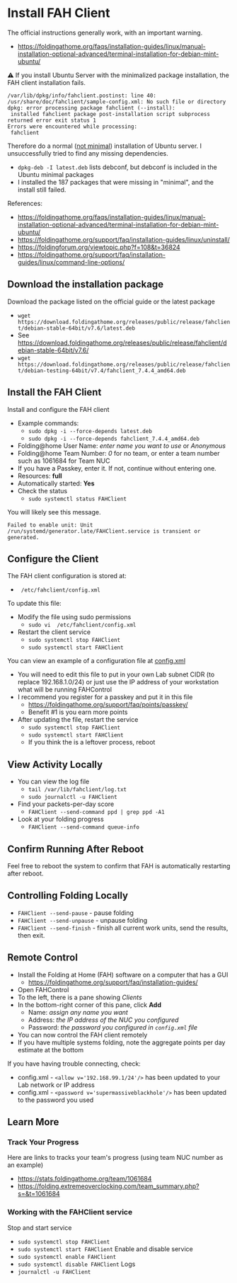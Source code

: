 # Install FAH Client
The official instructions generally work, with an important warning.
- https://foldingathome.org/faqs/installation-guides/linux/manual-installation-optional-advanced/terminal-installation-for-debian-mint-ubuntu/

⚠️ If you install Ubuntu Server with the minimalized package installation, the FAH client installation fails.
~~~~
/var/lib/dpkg/info/fahclient.postinst: line 40: /usr/share/doc/fahclient/sample-config.xml: No such file or directory
dpkg: error processing package fahclient (--install):
 installed fahclient package post-installation script subprocess returned error exit status 1
Errors were encountered while processing:
 fahclient
~~~~
Therefore do a normal (<ins>not minimal</ins>) installation of Ubuntu server. I unsuccessfully tried to find any missing dependencies.
- `dpkg-deb -I latest.deb` lists debconf, but debconf is included in the Ubuntu minimal packages
- I installed the 187 packages that were missing in "minimal", and the install still failed.

References:
- https://foldingathome.org/faqs/installation-guides/linux/manual-installation-optional-advanced/terminal-installation-for-debian-mint-ubuntu/
- https://foldingathome.org/support/faq/installation-guides/linux/uninstall/
- https://foldingforum.org/viewtopic.php?f=108&t=36824
- https://foldingathome.org/support/faq/installation-guides/linux/command-line-options/

## Download the installation package
Download the package listed on the official guide or the latest package
- `wget https://download.foldingathome.org/releases/public/release/fahclient/debian-stable-64bit/v7.6/latest.deb`
- See https://download.foldingathome.org/releases/public/release/fahclient/debian-stable-64bit/v7.6/
- `wget https://download.foldingathome.org/releases/public/release/fahclient/debian-testing-64bit/v7.4/fahclient_7.4.4_amd64.deb`

## Install the FAH Client
Install and configure the FAH client
- Example commands:
  - `sudo dpkg -i --force-depends latest.deb`
  - `sudo dpkg -i --force-depends fahclient_7.4.4_amd64.deb`
- Folding@home User Name: *enter name you want to use* or *Anonymous*
- Folding@home Team Number: *0* for no team, or enter a team number such as 1061684 for Team NUC
- If you have a Passkey, enter it. If not, continue without entering one.
- Resources: **full**
- Automatically started: **Yes**
- Check the status
  - `sudo systemctl status FAHClient`

You will likely see this message.
~~~~
Failed to enable unit: Unit /run/systemd/generator.late/FAHClient.service is transient or generated.
~~~~

## Configure the Client
The FAH client configuration is stored at:
- ` /etc/fahclient/config.xml`

To update this file:
- Modify the file using sudo permissions
  - `sudo vi  /etc/fahclient/config.xml`
- Restart the client service
  - `sudo systemctl stop FAHClient`
  - `sudo systemctl start FAHClient`

You can view an example of a configuration file at [config.xml](config.xml)
- You will need to edit this file to put in your own Lab subnet CIDR (to replace 192.168.1.0/24) or just use the IP address of your workstation what will be running FAHControl
- I recommend you register for a passkey and put it in this file
  - https://foldingathome.org/support/faq/points/passkey/
  - Benefit #1 is you earn more points
- After updating the file, restart the service
  - `sudo systemctl stop FAHClient`
  - `sudo systemctl start FAHClient`
  - If you think the is a leftover process, reboot

## View Activity Locally
- You can view the log file
  - `tail /var/lib/fahclient/log.txt`
  - `sudo journalctl -u FAHClient`
- Find your packets-per-day score
  - `FAHClient --send-command ppd | grep ppd -A1`
- Look at your folding progress
  - `FAHClient --send-command queue-info`

## Confirm Running After Reboot
Feel free to reboot the system to confirm that FAH is automatically restarting after reboot.

## Controlling Folding Locally

- `FAHClient --send-pause` - pause folding
- `FAHClient --send-unpause` - unpause folding
- `FAHClient --send-finish` - finish all current work units, send the results, then exit.

## Remote Control
- Install the Folding at Home (FAH) software on a computer that has a GUI
  - https://foldingathome.org/support/faq/installation-guides/
- Open FAHControl
- To the left, there is a pane showing *Clients*
- In the bottom-right corner of this pane, click **Add**
  - Name: *assign any name you want*
  - Address: *the IP address of the NUC you configured*
  - Password: *the password you configured in `config.xml` file*
- You can now control the FAH client remotely
- If you have multiple systems folding, note the aggregate points per day estimate at the bottom

If you have having trouble connecting, check:
- config.xml - `<allow v='192.168.99.1/24'/>` has been updated to your Lab network or IP address
- config.xml - `<password v='supermassiveblackhole'/>` has been updated to the password you used

## Learn More
### Track Your Progress
Here are links to tracks your team's progress (using team NUC number as an example)
- https://stats.foldingathome.org/team/1061684
- https://folding.extremeoverclocking.com/team_summary.php?s=&t=1061684
  
### Working with the FAHClient service
Stop and start service
- `sudo systemctl stop FAHClient`
- `sudo systemctl start FAHClient`
Enable and disable service
- `sudo systemctl enable FAHClient`
- `sudo systemctl disable FAHClient`
Logs
- `journalctl -u FAHClient`
